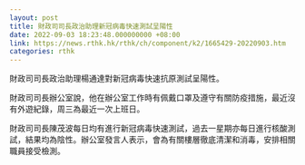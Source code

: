 ```yaml
---
layout: post
title: 財政司司長政治助理新冠病毒快速測試呈陽性
date: 2022-09-03 18:23:48.000000000 +08:00
link: https://news.rthk.hk/rthk/ch/component/k2/1665429-20220903.htm
categories: rthk
---
```


財政司司長政治助理楊通達對新冠病毒快速抗原測試呈陽性。
 
財政司司長辦公室說，他在辦公室工作時有佩戴口罩及遵守有關防疫措施，最近沒有外遊紀錄，周三為最近一次上班日。

財政司司長陳茂波每日均有進行新冠病毒快速測試，過去一星期亦每日進行核酸測試，結果均為陰性。辦公室發言人表示，會為有關樓層徹底清潔和消毒，安排相關職員接受檢測。
